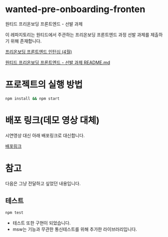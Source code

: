 # wanted-pre-onboarding-fronten

원티드 프리온보딩 프론트엔드 - 선발 과제

이 레파지토리는 원티드에서 주관하는 프리온보딩 프론트엔드 과정 선발 과제를 제출하기 위해 존재합니다.

[프리온보딩 프론트엔드 인턴십 (4월)](https://www.wanted.co.kr/events/pre_ob_fe_10)

[원티드 프리온보딩 프론트엔드 - 선발 과제 README.md](https://github.com/walking-sunset/selection-task)

# 프로젝트의 실행 방법

```sh
npm install && npm start
```

# 배포 링크(데모 영상 대체)

시연영상 대신 아래 배포링크로 대신합니다.

[배포링크](https://wanted-pre-onboarding-frontend-mu-six.vercel.app/)

# 참고

다음은 그냥 전달하고 싶었던 내용입니다.

## 테스트

```sh
npm test
```

- 테스트 또한 구현이 되었습니다.
- msw는 기능과 무관한 통신테스트를 위해 추가한 라이브러리입니다.
